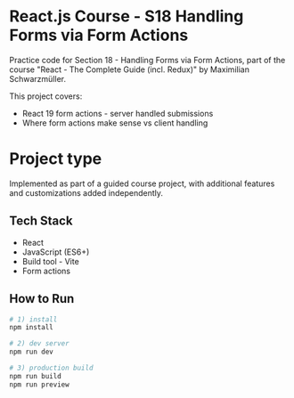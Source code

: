 # React.js Course - S18 Handling Forms via Form Actions

Practice code for Section 18 - Handling Forms via Form Actions, part of the course "React - The Complete Guide (incl. Redux)" by Maximilian Schwarzmüller.

This project covers:
- React 19 form actions - server handled submissions
- Where form actions make sense vs client handling
  
# Project type
Implemented as part of a guided course project, with additional features and customizations added independently.

## Tech Stack
- React
- JavaScript (ES6+)
- Build tool - Vite
- Form actions
## How to Run

```bash
# 1) install
npm install

# 2) dev server
npm run dev

# 3) production build
npm run build
npm run preview
```
